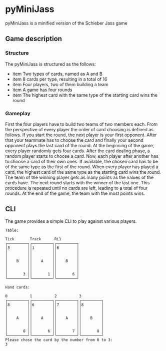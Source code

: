 # pyMiniJass
pyMiniJass is a minified version of the Schieber Jass game

## Game description

### Structure
The pyMiniJass is structured as the follows:
 - item Two types of cards, named as A and B
 - item 8 cards per type, resulting in a total of 16
 - item Four players, two of them building a team
 - item A game has four rounds
 - item The highest card with the same type of the starting card wins the round

### Gameplay
First the four players have to build two teams of two members each. From the perspective
of every player the order of card choosing is defined as follows. If you start the round,
the next player is your first opponent. After that your teammate has to choose the card
and finally your second opponent plays the last card of the round. At the beginning of
the game, every player randomly gets four cards. After the card dealing phase, a random
player starts to choose a card. Now, each player after another has to choose a card of
their own ones. If available, the chosen card has to be of the same type as the first of
the round. When every player has played a card, the highest card of the same type as
the starting card wins the round. The team of the winning player gets as many points
as the values of the cards have. The next round starts with the winner of the last one.
This procedure is repeated until no cards are left, leading to a total of four rounds. At
the end of the game, the team with the most points wins.

## CLI
The game provides a simple CLI to play against various players.

```
Table:

Tick       Track      RL1        
┌─────────┐┌─────────┐┌─────────┐
│3        ││1        ││6        │
│         ││         ││         │
│         ││         ││         │
│    B    ││    A    ││    B    │
│         ││         ││         │
│         ││         ││         │
│       3 ││       1 ││       6 │
└─────────┘└─────────┘└─────────┘

Hand cards: 

0          1          2          3          
┌─────────┐┌─────────┐┌─────────┐┌─────────┐
│8        ││6        ││7        ││8        │
│         ││         ││         ││         │
│         ││         ││         ││         │
│    A    ││    A    ││    A    ││    B    │
│         ││         ││         ││         │
│         ││         ││         ││         │
│       8 ││       6 ││       7 ││       8 │
└─────────┘└─────────┘└─────────┘└─────────┘
Please chose the card by the number from 0 to 3: 
3
```
